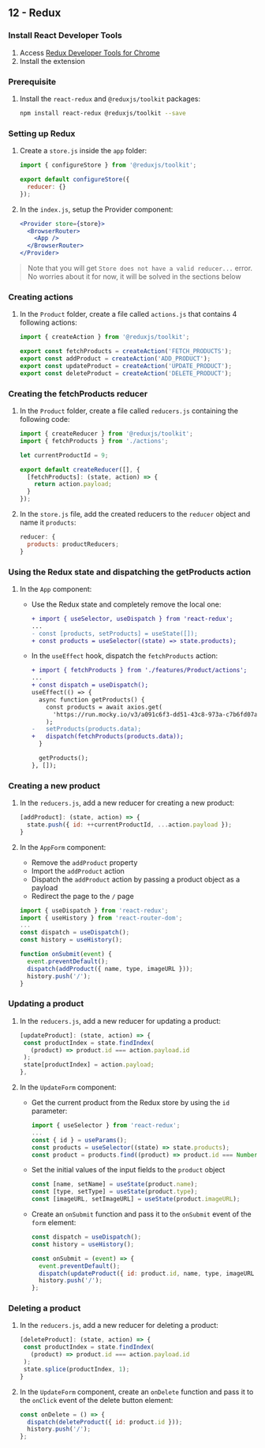 ## 12 - Redux

### Install React Developer Tools

1. Access [Redux Developer Tools for Chrome](https://chrome.google.com/webstore/detail/redux-devtools/lmhkpmbekcpmknklioeibfkpmmfibljd?hl=en)
2. Install the extension

### Prerequisite

1. Install the `react-redux` and `@reduxjs/toolkit` packages:

   ```bash
   npm install react-redux @reduxjs/toolkit --save
   ```

### Setting up Redux

1. Create a `store.js` inside the `app` folder:

   ```jsx
   import { configureStore } from '@reduxjs/toolkit';

   export default configureStore({
     reducer: {}
   });
   ```

2. In the `index.js`, setup the Provider component:

   ```jsx
   <Provider store={store}>
     <BrowserRouter>
       <App />
     </BrowserRouter>
   </Provider>
   ```

> Note that you will get `Store does not have a valid reducer...` error. No worries about it for now, it will be solved in the sections below

### Creating actions

1. In the `Product` folder, create a file called `actions.js` that contains 4 following actions:

   ```jsx
   import { createAction } from '@reduxjs/toolkit';

   export const fetchProducts = createAction('FETCH_PRODUCTS');
   export const addProduct = createAction('ADD_PRODUCT');
   export const updateProduct = createAction('UPDATE_PRODUCT');
   export const deleteProduct = createAction('DELETE_PRODUCT');
   ```

### Creating the fetchProducts reducer

1. In the `Product` folder, create a file called `reducers.js` containing the following code:

   ```jsx
   import { createReducer } from '@reduxjs/toolkit';
   import { fetchProducts } from './actions';

   let currentProductId = 9;

   export default createReducer([], {
     [fetchProducts]: (state, action) => {
       return action.payload;
     }
   });
   ```

2. In the `store.js` file, add the created reducers to the `reducer` object and name it `products`:

   ```jsx
   reducer: {
     products: productReducers;
   }
   ```

### Using the Redux state and dispatching the getProducts action

1. In the `App` component:

   - Use the Redux state and completely remove the local one:

     ```diff
     + import { useSelector, useDispatch } from 'react-redux';
     ...
     - const [products, setProducts] = useState([]);
     + const products = useSelector((state) => state.products);
     ```

   - In the `useEffect` hook, dispatch the `fetchProducts` action:

     ```diff
     + import { fetchProducts } from './features/Product/actions';
     ...
     + const dispatch = useDispatch();
     useEffect(() => {
       async function getProducts() {
         const products = await axios.get(
           'https://run.mocky.io/v3/a091c6f3-dd51-43c8-973a-c7b6fd07a84a'
         );
     -   setProducts(products.data);
     +   dispatch(fetchProducts(products.data));
       }

       getProducts();
     }, []);
     ```

### Creating a new product

1. In the `reducers.js`, add a new reducer for creating a new product:

   ```jsx
   [addProduct]: (state, action) => {
     state.push({ id: ++currentProductId, ...action.payload });
   }
   ```

2. In the `AppForm` component:

   - Remove the `addProduct` property
   - Import the `addProduct` action
   - Dispatch the `addProduct` action by passing a product object as a payload
   - Redirect the page to the `/` page

   ```jsx
   import { useDispatch } from 'react-redux';
   import { useHistory } from 'react-router-dom';
   ...
   const dispatch = useDispatch();
   const history = useHistory();

   function onSubmit(event) {
     event.preventDefault();
     dispatch(addProduct({ name, type, imageURL }));
     history.push('/');
   }
   ```

### Updating a product

1. In the `reducers.js`, add a new reducer for updating a product:

   ```jsx
   [updateProduct]: (state, action) => {
    const productIndex = state.findIndex(
      (product) => product.id === action.payload.id
    );
    state[productIndex] = action.payload;
   },
   ```

2. In the `UpdateForm` component:

   - Get the current product from the Redux store by using the `id` parameter:

     ```jsx
     import { useSelector } from 'react-redux';
     ...
     const { id } = useParams();
     const products = useSelector((state) => state.products);
     const product = products.find((product) => product.id === Number(id));
     ```

   - Set the initial values of the input fields to the `product` object

     ```jsx
     const [name, setName] = useState(product.name);
     const [type, setType] = useState(product.type);
     const [imageURL, setImageURL] = useState(product.imageURL);
     ```

   - Create an `onSubmit` function and pass it to the `onSubmit` event of the `form` element:

     ```jsx
     const dispatch = useDispatch();
     const history = useHistory();

     const onSubmit = (event) => {
       event.preventDefault();
       dispatch(updateProduct({ id: product.id, name, type, imageURL }));
       history.push('/');
     };
     ```

### Deleting a product

1. In the `reducers.js`, add a new reducer for deleting a product:

   ```jsx
   [deleteProduct]: (state, action) => {
    const productIndex = state.findIndex(
      (product) => product.id === action.payload.id
    );
    state.splice(productIndex, 1);
   }
   ```

2. In the `UpdateForm` component, create an `onDelete` function and pass it to the `onClick` event of the delete button element:

   ```jsx
   const onDelete = () => {
     dispatch(deleteProduct({ id: product.id }));
     history.push('/');
   };
   ```

